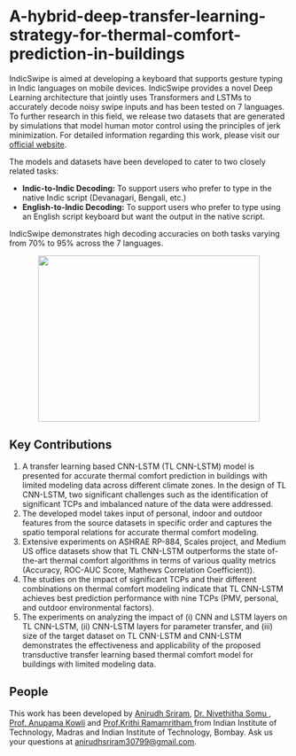 # A-hybrid-deep-transfer-learning-strategy-for-thermal-comfort-prediction-in-buildings
IndicSwipe is aimed at developing a keyboard that supports gesture typing in Indic languages on mobile devices. IndicSwipe provides a novel Deep Learning architecture that jointly uses Transformers and LSTMs to accurately decode noisy swipe inputs and has been tested on 7 languages. To further research in this field, we release two datasets that are generated by simulations that model human motor control using the principles of jerk minimization. For detailed information regarding this work, please visit our [official website](https://emilbiju.github.io/indic-swipe). 

The models and datasets have been developed to cater to two closely related tasks:

- **Indic-to-Indic Decoding:** To support users who prefer to type in the native Indic script (Devanagari, Bengali, etc.)
- **English-to-Indic Decoding:** To support users who prefer to type using an English script keyboard but want the output in the native script.

IndicSwipe demonstrates high decoding accuracies on both tasks varying from 70% to 95% across the 7 languages.

<p align="center">
   <img src="../gh-pages/assets/images/gesture_sample.jpg" width=400 height=300>
</p>

## Key Contributions
1. A transfer learning based CNN-LSTM (TL CNN-LSTM) model is presented for accurate thermal comfort prediction in buildings with limited modeling data across different climate zones. In the design of TL CNN-LSTM, two significant challenges such as the identification of significant TCPs and imbalanced nature of the data were addressed.
2. The developed model takes input of personal, indoor and outdoor features from the source datasets in specific order and captures the spatio temporal relations for accurate thermal comfort modeling.
3. Extensive experiments on ASHRAE RP-884, Scales project, and Medium US office datasets show that TL CNN-LSTM outperforms the state of-the-art thermal comfort algorithms in terms of various quality metrics (Accuracy, ROC-AUC Score, Mathews Correlation Coefficient)).
4. The studies on the impact of significant TCPs and their different combinations on thermal comfort modeling indicate that TL CNN-LSTM achieves best prediction performance with nine TCPs (PMV, personal, and outdoor environmental factors).
5. The experiments on analyzing the impact of (i) CNN and LSTM layers on TL CNN-LSTM, (ii) CNN-LSTM layers for parameter transfer, and (iii) size of the target dataset on TL CNN-LSTM and CNN-LSTM demonstrates the effectiveness and applicability of the proposed transductive transfer learning based thermal comfort model for buildings with limited modeling data.

## People

This work has been developed by [Anirudh Sriram](https://github.com/anirudhs123), [Dr. Nivethitha Somu ](https://scholar.google.com/citations?user=q1M0BgIAAAAJ&hl=en), [Prof. Anupama Kowli](https://www.ee.iitb.ac.in/web/people/faculty/home/anu) and [Prof.Krithi Ramamritham ](https://www.iitb.ac.in/en/employee/prof-krithi-ramamritham) from Indian Institute of Technology, Madras and Indian Institute of Technology, Bombay. Ask us your questions at [anirudhsriram30799@gmail.com](mailto:anirudhsriram30799@gmail.com).
